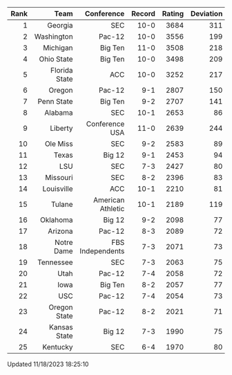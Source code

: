 | Rank  | Team                 | Conference           | Record   | Rating | Deviation |
| ---:  | ---:                 | ---:                 | ---:     | ---:   | ---:      |
| 1     | Georgia              | SEC                  | 10-0     | 3684   | 311       |
| 2     | Washington           | Pac-12               | 10-0     | 3556   | 199       |
| 3     | Michigan             | Big Ten              | 11-0     | 3508   | 218       |
| 4     | Ohio State           | Big Ten              | 10-0     | 3498   | 209       |
| 5     | Florida State        | ACC                  | 10-0     | 3252   | 217       |
| 6     | Oregon               | Pac-12               | 9-1      | 2807   | 150       |
| 7     | Penn State           | Big Ten              | 9-2      | 2707   | 141       |
| 8     | Alabama              | SEC                  | 10-1     | 2653   | 86        |
| 9     | Liberty              | Conference USA       | 11-0     | 2639   | 244       |
| 10    | Ole Miss             | SEC                  | 9-2      | 2583   | 89        |
| 11    | Texas                | Big 12               | 9-1      | 2453   | 94        |
| 12    | LSU                  | SEC                  | 7-3      | 2427   | 80        |
| 13    | Missouri             | SEC                  | 8-2      | 2396   | 83        |
| 14    | Louisville           | ACC                  | 10-1     | 2210   | 81        |
| 15    | Tulane               | American Athletic    | 10-1     | 2189   | 119       |
| 16    | Oklahoma             | Big 12               | 9-2      | 2098   | 77        |
| 17    | Arizona              | Pac-12               | 8-3      | 2089   | 72        |
| 18    | Notre Dame           | FBS Independents     | 7-3      | 2071   | 73        |
| 19    | Tennessee            | SEC                  | 7-3      | 2063   | 75        |
| 20    | Utah                 | Pac-12               | 7-4      | 2058   | 72        |
| 21    | Iowa                 | Big Ten              | 8-2      | 2057   | 77        |
| 22    | USC                  | Pac-12               | 7-4      | 2054   | 73        |
| 23    | Oregon State         | Pac-12               | 8-2      | 2021   | 71        |
| 24    | Kansas State         | Big 12               | 7-3      | 1990   | 75        |
| 25    | Kentucky             | SEC                  | 6-4      | 1970   | 80        |

Updated 11/18/2023 18:25:10
